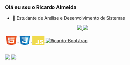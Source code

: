 ### Olá eu sou o Ricardo Almeida

- 🌱 Estudante de Análise e Desenvolvimento de Sistemas

<div align="center">
  <a href="https://github.com/ralmeida93">
  <img height="180em" src="https://github-readme-stats.vercel.app/api?username=ralmeida93&show_icons=true&theme=aura&include_all_commits=true&count_private=true"/>
  <img height="180em" src="https://github-readme-stats.vercel.app/api/top-langs/?username=ralmeida93&layout=compact&langs_count=7&theme=aura"/>
</div>

<div style="display: inline_block"><br>
  <img align="center" alt="Ricardo-HTML" height="30" width="40" src="https://raw.githubusercontent.com/devicons/devicon/master/icons/html5/html5-original.svg">
  <img align="center" alt="Ricardo-CSS" height="30" width="40" src="https://raw.githubusercontent.com/devicons/devicon/master/icons/css3/css3-original.svg">
  <img align="center" alt="Ricardo-Js" height="30" width="40" src="https://raw.githubusercontent.com/devicons/devicon/master/icons/javascript/javascript-plain.svg">
  <img align="center" alt="Ricardo-Bootstrap" height="30" width="40" src="https://cdn.jsdelivr.net/gh/devicons/devicon/icons/bootstrap/bootstrap-original.svg" />
</div>
  
  ##  
  
 <div>
   <a href = "mailto:ricardoalmeidaandrade804@gmail.com"><img src="https://img.shields.io/badge/Gmail-D14836?style=for-the-badge&logo=gmail&logoColor=white" target="_blank">  </a>
 <a href="https://www.linkedin.com/in/ricardo-almeida-andrade/" target="_blank"><img src="https://img.shields.io/badge/-LinkedIn-%230077B5?style=for-the-  badge&logo=linkedin&logoColor=white" target="_blank"></a> 
</div>
